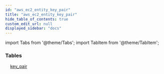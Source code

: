 ```yaml
---
id: "aws_ec2_entity_key_pair"
title: "aws_ec2_entity_key_pair"
hide_table_of_contents: true
custom_edit_url: null
displayed_sidebar: "docs"
---
```


import Tabs from '@theme/Tabs';
import TabItem from '@theme/TabItem';

<Tabs>
  <TabItem value="Components" label="Components" default>

### Tables

    [key_pair](../../aws/tables/aws_ec2_entity_key_pair.KeyPair)

</TabItem>
  <TabItem value="Code examples" label="Code examples">

</TabItem>
</Tabs>
